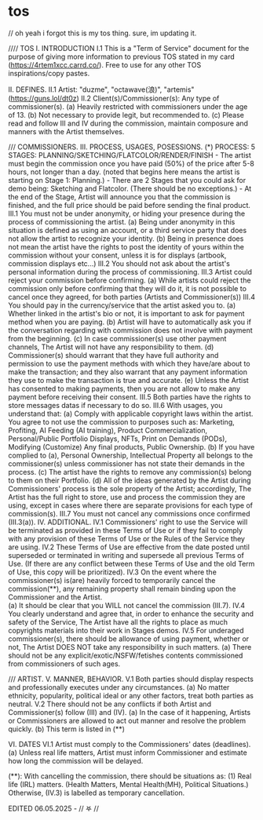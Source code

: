 # tos
// oh yeah i forgot this is my tos thing. sure, im updating it. 

//// TOS
I. INTRODUCTION
I.1 This is a "Term of Service" document for the purpose of giving more information to previous TOS stated in my card (https://4rtem1xcc.carrd.co/). Free to use for any other TOS inspirations/copy pastes. 
 
II. DEFINES.
II.1 Artist: "duzme", "octawave(浪)", "artemis" (https://guns.lol/dt0z)
II.2 Client(s)/Commissioner(s): Any type of commissioner(s).
   (a) Heavily restricted with commissioners under the age of 13.
   (b) Not necessary to provide legit, but recommended to.
   (c) Please read and follow III and IV during the commission, maintain composure and manners with the Artist themselves.
 
/// COMMISSIONERS.
III. PROCESS, USAGES, POSESSIONS.
  (*) PROCESS: 5 STAGES: PLANNING/SKETCHING/FLATCOLOR/RENDER/FINISH
     - The artist must begin the commission once you have paid (50%) of the price after 5-8 hours, not longer than a day. (noted that begins here means the artist is starting on Stage 1: Planning.)
     - There are 2 Stages that you could ask for demo being: Sketching and Flatcolor. (There should be no exceptions.)
     - At the end of the Stage, Artist will announce you that the commission is finished, and the full price should be paid before sending the final product.
III.1 You must not be under anonymity, or hiding your presence during the process of commissioning the artist.
   (a) Being under anonymity in this situation is defined as using an account, or a third service party that does not allow the artist to recognize your identity.
   (b) Being in presence does not mean the artist have the rights to post the identity of yours within the commission without your consent, unless it is for displays (artbook, commission displays etc...)
III.2 You should not ask about the artist's personal information during the process of commissioning.
III.3 Artist could reject your commission before confirming.
   (a) While artists could reject the commission only before confirming that they will do it, it is not possible to cancel once they agreed, for both parties (Artists and Commissioner(s))
III.4 You should pay in the currency/service that the artist asked you to.
   (a) Whether linked in the artist's bio or not, it is important to ask for payment method when you are paying.
   (b) Artist will have to automatically ask you if the conversation regarding with commission does not involve with payment from the beginning.
   (c) In case commissioner(s) use other payment channels, The Artist will not have any responsibility to them.
   (d) Commissioner(s) should warrant that they have full authority and permission to use the payment methods with which they have/are about to make the transaction; and they also warrant that any payment information they use to make the transaction is true and accurate.
   (e) Unless the Artist has consented to making payments, then you are not allow to make any payment before receiving their consent.
III.5 Both parties have the rights to store messages datas if necessary to do so.
III.6 With usages, you understand that:
   (a) Comply with applicable copyright laws within the artist. You agree to not use the commission to purposes such as: Marketing, Profiting, AI Feeding (AI training), Product Commercialization, Personal/Public Portfolio Displays, NFTs, Print on Demands (PODs), Modifying (Customize) Any final products, Public Ownership.
   (b) If you have complied to (a), Personal Ownership, Intellectual Property all belongs to the commissioner(s) unless commissioner has not state their demands in the process.
   (c) The artist have the rights to remove any commission(s) belong to them on their Portfolio.
   (d) All of the ideas generated by the Artist during Commissioners' process is the sole property of the Artist; accordingly, The Artist has the full right to store, use and process the commission they are using, except in cases where there are separate provisions for each type of commission(s).
III.7 You must not cancel any commissions once confirmed (III.3(a)).
IV. ADDITIONAL.
IV.1 Commissioners' right to use the Service will be terminated as provided in these Terms of Use or if they fail to comply with any provision of these Terms of Use or the Rules of the Service they are using.
IV.2 These Terms of Use are effective from the date posted until superseded or terminated in writing and supersede all previous Terms of Use. (If there are any conflict between these Terms of Use and the old Term of Use, this copy will be prioritized).
IV.3 On the event where the commissioner(s) is(are) heavily forced to temporarily cancel the commission(**), any remaining property shall remain binding upon the Commissioner and the Artist.  
  (a) It should be clear that you WILL not cancel the commission (III.7).
IV.4 You clearly understand and agree that, in order to enhance the security and safety of the Service, The Artist have all the rights to place as much copyrights materials into their work in Stages demos.
IV.5 For underaged commissioner(s), there should be allowance of using payment, whether or not, The Artist DOES NOT take any responsibility in such matters.
  (a) There should not be any explicit/exotic/NSFW/fetishes contents commissioned from commissioners of such ages.
 
/// ARTIST.
V. MANNER, BEHAVIOR.
V.1 Both parties should display respects and professionally executes under any circumstances.
 (a) No matter ethnicity, popularity, political ideal or any other factors, treat both parties as neutral.
V.2 There should not be any conflicts if both Artist and Commissioner(s) follow (III) and (IV).
 (a) In the case of it happening, Artists or Commissioners are allowed to act out manner and resolve the problem quickly.
 (b) This term is listed in (**)
 
VI. DATES 
VI.1 Artist must comply to the Commissioners' dates (deadlines).
 (a) Unless real life matters, Artist must inform Commissioner and estimate how long the commission will be delayed.
 
(**): With cancelling the commission, there should be situations as:
 (1) Real life (IRL) matters. (Health Matters, Mental Health(MH), Political Situations.) 
Otherwise, (IV.3) is labelled as temporary cancellation.
 
EDITED 06.05.2025 - // 𖤐 // 

